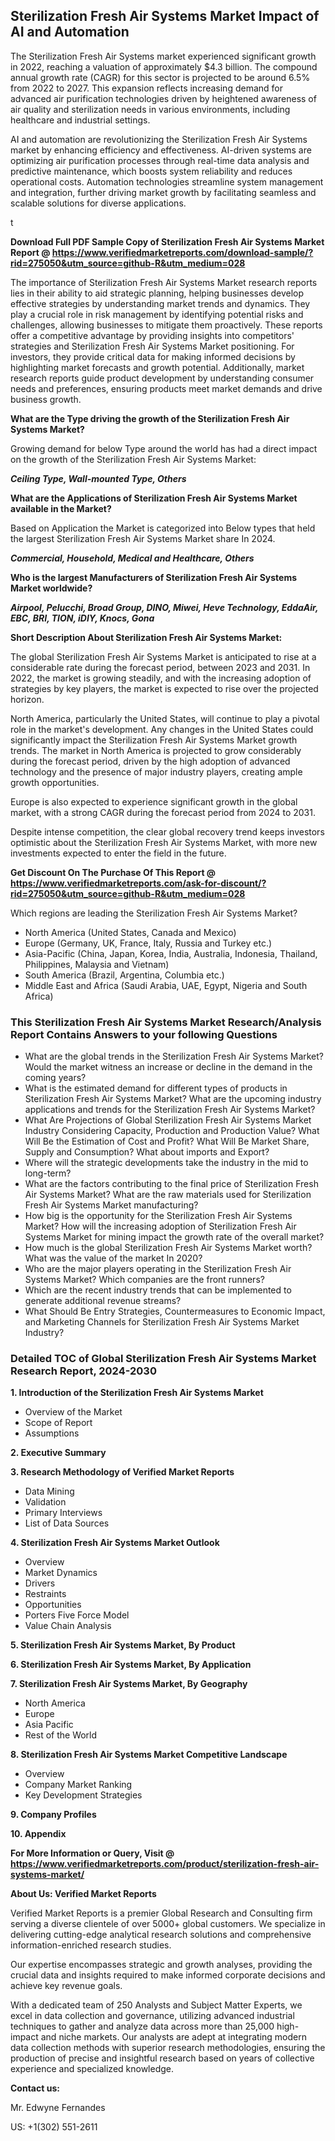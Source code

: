 <h2>Sterilization Fresh Air Systems Market Impact of AI and Automation</h2><p>The Sterilization Fresh Air Systems market experienced significant growth in 2022, reaching a valuation of approximately $4.3 billion. The compound annual growth rate (CAGR) for this sector is projected to be around 6.5% from 2022 to 2027. This expansion reflects increasing demand for advanced air purification technologies driven by heightened awareness of air quality and sterilization needs in various environments, including healthcare and industrial settings.</p><p>AI and automation are revolutionizing the Sterilization Fresh Air Systems market by enhancing efficiency and effectiveness. AI-driven systems are optimizing air purification processes through real-time data analysis and predictive maintenance, which boosts system reliability and reduces operational costs. Automation technologies streamline system management and integration, further driving market growth by facilitating seamless and scalable solutions for diverse applications.</p>t</p><p id="" class=""><strong>Download Full PDF Sample Copy of Sterilization Fresh Air Systems Market Report @ <a href="https://www.verifiedmarketreports.com/download-sample/?rid=275050&utm_source=github-R&utm_medium=028" target="_blank">https://www.verifiedmarketreports.com/download-sample/?rid=275050&utm_source=github-R&utm_medium=028</a></strong></p><p>The importance of&nbsp;Sterilization Fresh Air Systems Market research reports lies in their ability to aid strategic planning, helping businesses develop effective strategies by understanding market trends and dynamics. They play a crucial role in risk management by identifying potential risks and challenges, allowing businesses to mitigate them proactively. These reports offer a competitive advantage by providing insights into competitors' strategies and Sterilization Fresh Air Systems Market positioning. For investors, they provide critical data for making informed decisions by highlighting market forecasts and growth potential. Additionally, market research reports guide product development by understanding consumer needs and preferences, ensuring products meet market demands and drive business growth.</p><p><strong>What are the&nbsp;Type driving the growth of the Sterilization Fresh Air Systems Market?</strong></p><p id="" class="">Growing demand for below Type around the world has had a direct impact on the growth of the Sterilization Fresh Air Systems Market:</p><em><strong>Ceiling Type, Wall-mounted Type, Others</strong></em></p><strong>What are the&nbsp;Applications&nbsp;of Sterilization Fresh Air Systems Market available in the Market?</strong></p><p id="" class="">Based on Application the Market is categorized into Below types that held the largest Sterilization Fresh Air Systems Market share In 2024.</p><em><strong>Commercial, Household, Medical and Healthcare, Others</strong></em></p><strong>Who is the largest Manufacturers of Sterilization Fresh Air Systems Market worldwide?</strong></p><p><em><strong>Airpool, Pelucchi, Broad Group, DINO, Miwei, Heve Technology, EddaAir, EBC, BRI, TION, iDIY, Knocs, Gona</strong></em></p><p id="" class=""><strong>Short Description About Sterilization Fresh Air Systems Market:</strong></p><p>The global Sterilization Fresh Air Systems Market is anticipated to rise at a considerable rate during the forecast period, between 2023 and 2031. In 2022, the market is growing steadily, and with the increasing adoption of strategies by key players, the market is expected to rise over the projected horizon.</p><p>North America, particularly the United States, will continue to play a pivotal role in the market's development. Any changes in the United States could significantly impact the Sterilization Fresh Air Systems Market growth trends. The market in North America is projected to grow considerably during the forecast period, driven by the high adoption of advanced technology and the presence of major industry players, creating ample growth opportunities.</p><p>Europe is also expected to experience significant growth in the global market, with a strong CAGR during the forecast period from 2024 to 2031.</p><p>Despite intense competition, the clear global recovery trend keeps investors optimistic about the Sterilization Fresh Air Systems Market, with more new investments expected to enter the field in the future.</p><p id="" class=""><strong>Get Discount On The Purchase Of This Report @ <a href="https://www.verifiedmarketreports.com/ask-for-discount/?rid=275050&utm_source=github-R&utm_medium=028" target="_blank">https://www.verifiedmarketreports.com/ask-for-discount/?rid=275050&utm_source=github-R&utm_medium=028</a></strong></p>Which regions are leading the Sterilization Fresh Air Systems Market?</p><ul><li>North America (United States, Canada and Mexico)</li><li>Europe (Germany, UK, France, Italy, Russia and Turkey etc.)</li><li>Asia-Pacific (China, Japan, Korea, India, Australia, Indonesia, Thailand, Philippines, Malaysia and Vietnam)</li><li>South America (Brazil, Argentina, Columbia etc.)</li><li>Middle East and Africa (Saudi Arabia, UAE, Egypt, Nigeria and South Africa)</li></ul><h3 id="" class="">This Sterilization Fresh Air Systems Market Research/Analysis Report Contains Answers to your following Questions</h3><ul><li>What are the global trends in the Sterilization Fresh Air Systems Market? Would the market witness an increase or decline in the demand in the coming years?</li><li>What is the estimated demand for different types of products in Sterilization Fresh Air Systems Market? What are the upcoming industry applications and trends for the Sterilization Fresh Air Systems Market?</li><li>What Are Projections of Global Sterilization Fresh Air Systems Market Industry Considering Capacity, Production and Production Value? What Will Be the Estimation of Cost and Profit? What Will Be Market Share, Supply and Consumption? What about imports and Export?</li><li>Where will the strategic developments take the industry in the mid to long-term?</li><li>What are the factors contributing to the final price of Sterilization Fresh Air Systems Market? What are the raw materials used for Sterilization Fresh Air Systems Market manufacturing?</li><li>How big is the opportunity for the Sterilization Fresh Air Systems Market? How will the increasing adoption of Sterilization Fresh Air Systems Market for mining impact the growth rate of the overall market?</li><li>How much is the global Sterilization Fresh Air Systems Market worth? What was the value of the market In 2020?</li><li>Who are the major players operating in the Sterilization Fresh Air Systems Market? Which companies are the front runners?</li><li>Which are the recent industry trends that can be implemented to generate additional revenue streams?</li><li>What Should Be Entry Strategies, Countermeasures to Economic Impact, and Marketing Channels for Sterilization Fresh Air Systems Market Industry?</li></ul><h3 id="" class="">Detailed TOC of Global Sterilization Fresh Air Systems Market Research Report, 2024-2030</h3><p id="" class=""><strong>1. Introduction of the Sterilization Fresh Air Systems Market</strong></p><ul><li>Overview of the Market</li><li>Scope of Report</li><li>Assumptions</li></ul><p id="" class=""><strong>2. Executive Summary</strong></p><p id="" class=""><strong>3. Research Methodology of Verified Market Reports</strong></p><ul><li>Data Mining</li><li>Validation</li><li>Primary Interviews</li><li>List of Data Sources</li></ul><p id="" class=""><strong>4. Sterilization Fresh Air Systems Market Outlook</strong></p><ul><li>Overview</li><li>Market Dynamics</li><li>Drivers</li><li>Restraints</li><li>Opportunities</li><li>Porters Five Force Model</li><li>Value Chain Analysis</li></ul><p id="" class=""><strong>5. Sterilization Fresh Air Systems Market, By Product</strong></p><p id="" class=""><strong>6. Sterilization Fresh Air Systems Market, By Application</strong></p><p id="" class=""><strong>7. Sterilization Fresh Air Systems Market, By Geography</strong></p><ul><li>North America</li><li>Europe</li><li>Asia Pacific</li><li>Rest of the World</li></ul><p id="" class=""><strong>8. Sterilization Fresh Air Systems Market Competitive Landscape</strong></p><ul><li>Overview</li><li>Company Market Ranking</li><li>Key Development Strategies</li></ul><p id="" class=""><strong>9. Company Profiles</strong></p><p id="" class=""><strong>10. Appendix</strong></p><p id="" class=""><strong>For More Information or Query, Visit @ <a href="https://www.verifiedmarketreports.com/product/sterilization-fresh-air-systems-market/" target="_blank">https://www.verifiedmarketreports.com/product/sterilization-fresh-air-systems-market/</a></strong></p><p id="" class=""><strong>About Us: Verified Market Reports</strong></p><p id="" class="">Verified Market Reports is a premier Global Research and Consulting firm serving a diverse clientele of over 5000+ global customers. We specialize in delivering cutting-edge analytical research solutions and comprehensive information-enriched research studies.</p><p id="" class="">Our expertise encompasses strategic and growth analyses, providing the crucial data and insights required to make informed corporate decisions and achieve key revenue goals.</p><p id="" class="">With a dedicated team of 250 Analysts and Subject Matter Experts, we excel in data collection and governance, utilizing advanced industrial techniques to gather and analyze data across more than 25,000 high-impact and niche markets. Our analysts are adept at integrating modern data collection methods with superior research methodologies, ensuring the production of precise and insightful research based on years of collective experience and specialized knowledge.</p><p id="" class=""><strong>Contact us:</strong></p><p id="" class="">Mr. Edwyne Fernandes</p><p id="" class="">US: +1(302) 551-2611</p>